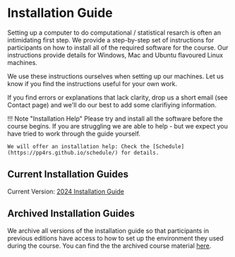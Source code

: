 # Installation Guide

Setting up a computer to do computational / statistical resarch is often an intimidating first step. We provide a step-by-step set of instructions for participants on how to install all of the required software for the course. Our instructions provide details for Windows, Mac and Ubuntu flavoured Linux machines.

We use these instructions ourselves when setting up our machines. Let us know if you find the instructions useful for your own work.

If you find errors or explanations that lack clarity, drop us a short email (see Contact page) and we'll do our best to add some clarifiying information.

!!! Note "Installation Help"
    Please try and install all the software before the course begins. If you are struggling we are able to help - but we expect you have tried to work through the guide yourself.

    We will offer an installation help: Check the [Schedule](https://pp4rs.github.io/schedule/) for details.

## Current Installation Guides

Current Version: [2024 Installation Guide](https://pp4rs.github.io/2024-uzh-installation-guide/)

## Archived Installation Guides
We archive all versions of the installation guide so that participants in previous editions have access to how to set up the environment they used during the course.
You can find the the archived course material [here](https://pp4rs.github.io/editions/).